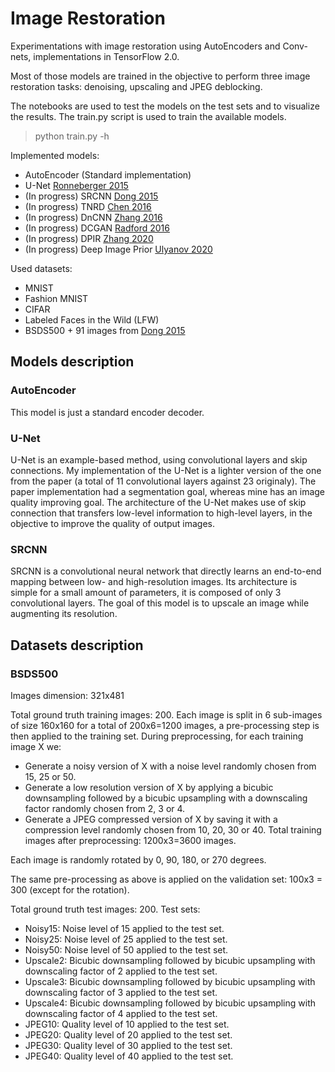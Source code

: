 # Image Restoration

Experimentations with image restoration using AutoEncoders and Conv-nets, implementations in TensorFlow 2.0.

Most of those models are trained in the objective to perform three image restoration tasks: denoising, upscaling and JPEG deblocking.

The notebooks are used to test the models on the test sets and to visualize the results.
The train.py script is used to train the available models.

>python train.py -h

Implemented models:
* AutoEncoder (Standard implementation)
* U-Net [Ronneberger 2015](https://arxiv.org/pdf/1505.04597.pdf)
* (In progress) SRCNN [Dong 2015](https://arxiv.org/pdf/1501.00092.pdf)
* (In progress) TNRD [Chen 2016](https://arxiv.org/pdf/1508.02848.pdf)
* (In progress) DnCNN [Zhang 2016](https://arxiv.org/pdf/1608.03981.pdf)
* (In progress) DCGAN [Radford 2016](https://arxiv.org/pdf/1511.06434.pdf)
* (In progress) DPIR [Zhang 2020](https://arxiv.org/pdf/2008.13751.pdf)
* (In progress) Deep Image Prior [Ulyanov 2020](https://arxiv.org/pdf/1711.10925v4.pdf)

Used datasets:
* MNIST
* Fashion MNIST
* CIFAR
* Labeled Faces in the Wild (LFW)
* BSDS500 + 91 images from [Dong 2015](https://arxiv.org/pdf/1501.00092.pdf)

## Models description

### AutoEncoder

This model is just a standard encoder decoder.

### U-Net

U-Net is an example-based method, using convolutional layers and skip connections. 
My implementation of the U-Net is a lighter version of the one from the paper (a total of 11 convolutional layers against 23 originaly).
The paper implementation had a segmentation goal, whereas mine has an image quality improving goal.
The architecture of the U-Net makes use of skip connection that transfers low-level information to high-level layers, in the objective to improve the quality of output images.

### SRCNN

SRCNN is a convolutional neural network that directly learns an end-to-end mapping between low- and high-resolution images.
Its architecture is simple for a small amount of parameters, it is composed of only 3 convolutional layers.
The goal of this model is to upscale an image while augmenting its resolution.

## Datasets description

### BSDS500

Images dimension: 321x481

Total ground truth training images: 200.
Each image is split in 6 sub-images of size 160x160 for a total of 200x6=1200 images, a pre-processing step is then applied to the training set.
During preprocessing, for each training image X we:
* Generate a noisy version of X with a noise level randomly chosen from 15, 25 or 50.
* Generate a low resolution version of X by applying a bicubic downsampling followed by a bicubic upsampling with a downscaling factor randomly chosen from 2, 3 or 4.
* Generate a JPEG compressed version of X by saving it with a compression level randomly chosen from 10, 20, 30 or 40.
Total training images after preprocessing: 1200x3=3600 images.

Each image is randomly rotated by 0, 90, 180, or 270 degrees.

The same pre-processing as above is applied on the validation set: 100x3 = 300 (except for the rotation).

Total ground truth test images: 200.
Test sets:
* Noisy15: Noise level of 15 applied to the test set.
* Noisy25: Noise level of 25 applied to the test set.
* Noisy50: Noise level of 50 applied to the test set.
* Upscale2: Bicubic downsampling followed by bicubic upsampling with downscaling factor of 2 applied to the test set.
* Upscale3: Bicubic downsampling followed by bicubic upsampling with downscaling factor of 3 applied to the test set.
* Upscale4: Bicubic downsampling followed by bicubic upsampling with downscaling factor of 4 applied to the test set.
* JPEG10: Quality level of 10 applied to the test set.
* JPEG20: Quality level of 20 applied to the test set.
* JPEG30: Quality level of 30 applied to the test set.
* JPEG40: Quality level of 40 applied to the test set.